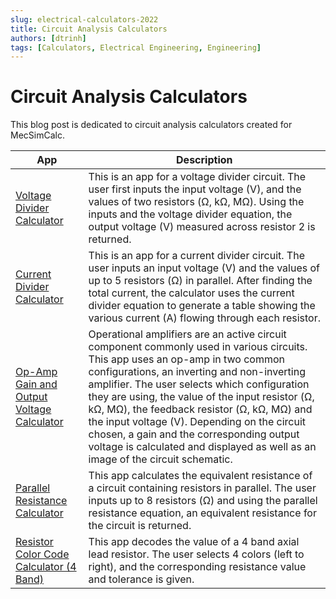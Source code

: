 ```yaml
---
slug: electrical-calculators-2022
title: Circuit Analysis Calculators
authors: [dtrinh]
tags: [Calculators, Electrical Engineering, Engineering]
---
```


# Circuit Analysis Calculators

This blog post is dedicated to circuit analysis calculators created for MecSimCalc.

| App | Description |
| ----- | ----- |
| [Voltage Divider Calculator](https://mecsimcalc.com/app/2144200/voltage_divider_calculator) | This is an app for a voltage divider circuit. The user first inputs the input voltage (V), and the values of two resistors (Ω, kΩ, MΩ). Using the inputs and the voltage divider equation, the output voltage (V) measured across resistor 2 is returned.|
| [Current Divider Calculator](https://mecsimcalc.com/app/9979869/current_divider_calculator) | This is an app for a current divider circuit. The user inputs an input voltage (V) and the values of up to 5 resistors (Ω) in parallel. After finding the total current, the calculator uses the current divider equation to generate a table showing the various current (A) flowing through each resistor.|
| [Op-Amp Gain and Output Voltage Calculator](https://mecsimcalc.com/app/8349728/op_amp_gain_and_output_voltage_calculator) | Operational amplifiers are an active circuit component commonly used in various circuits. This app uses an op-amp in two common configurations, an inverting and non-inverting amplifier. The user selects which configuration they are using, the value of the input resistor (Ω, kΩ, MΩ), the feedback resistor (Ω, kΩ, MΩ) and the input voltage (V). Depending on the circuit chosen, a gain and the corresponding output voltage is calculated and displayed as well as an image of the circuit schematic. |
| [Parallel Resistance Calculator](https://mecsimcalc.com/app/8934998/parallel_resistance_calculator) | This app calculates the equivalent resistance of a circuit containing resistors in parallel. The user inputs up to 8 resistors (Ω) and using the parallel resistance equation, an equivalent resistance for the circuit is returned. |
| [Resistor Color Code Calculator (4 Band)](https://mecsimcalc.com/app/7370385/resistor_color_code_calculator) | This app decodes the value of a 4 band axial lead resistor. The user selects 4 colors (left to right), and the corresponding resistance value and tolerance is given. |